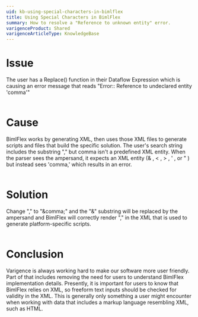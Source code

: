 ```yaml
---
uid: kb-using-special-characters-in-bimlflex
title: Using Special Characters in BimlFlex
summary: How to resolve a "Reference to unknown entity" error.
varigenceProduct: Shared
varigenceArticleType: KnowledgeBase
---
```

# Issue

The user has a Replace() function in their Dataflow Expression which is causing an error message that reads "Error:: Reference to undeclared entity 'comma'"  
 

# Cause

BimlFlex works by generating XML, then uses those XML files to generate scripts and files that build the specific solution. The user's search string includes the substring "&comma;" but comma isn't a predefined XML entity. When the parser sees the ampersand, it expects an XML entity (&amp; , &lt; , &gt; , &apos; , or &quot; ) but instead sees 'comma,' which results in an error.  
 

# Solution

Change "&comma;" to "&amp;comma;" and the "&amp;" substring will be replaced by the ampersand and BimlFlex will correctly render "&comma;" in the XML that is used to generate platform-specific scripts.  
 

# Conclusion

Varigence is always working hard to make our software more user friendly. Part of that includes removing the need for users to understand BimlFlex implementation details. Presently, it is important for users to know that BimlFlex relies on XML, so freeform text inputs should be checked for validity in the XML. This is generally only something a user might encounter when working with data that includes a markup language resembling XML, such as HTML.
